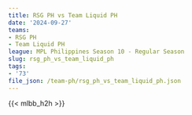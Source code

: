 ```yaml
---
title: RSG PH vs Team Liquid PH
date: '2024-09-27'
teams:
- RSG PH
- Team Liquid PH
league: MPL Philippines Season 10 - Regular Season
slug: rsg_ph_vs_team_liquid_ph
tags:
- '73'
file_json: /team-ph/rsg_ph_vs_team_liquid_ph.json
---
```


{{< mlbb_h2h >}}
